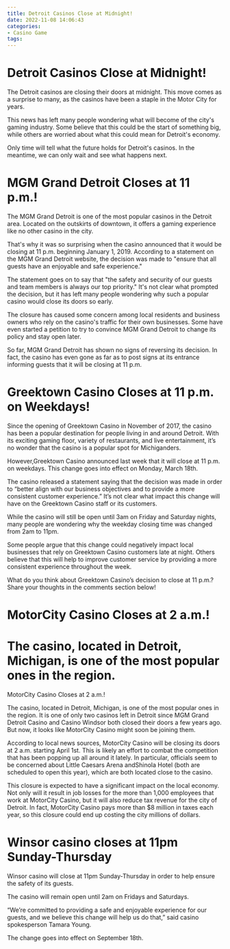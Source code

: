 ```yaml
---
title: Detroit Casinos Close at Midnight!
date: 2022-11-08 14:06:43
categories:
- Casino Game
tags:
---
```



#  Detroit Casinos Close at Midnight!

The Detroit casinos are closing their doors at midnight. This move comes as a surprise to many, as the casinos have been a staple in the Motor City for years.

This news has left many people wondering what will become of the city's gaming industry. Some believe that this could be the start of something big, while others are worried about what this could mean for Detroit's economy.

Only time will tell what the future holds for Detroit's casinos. In the meantime, we can only wait and see what happens next.

#  MGM Grand Detroit Closes at 11 p.m.!

The MGM Grand Detroit is one of the most popular casinos in the Detroit area. Located on the outskirts of downtown, it offers a gaming experience like no other casino in the city.

That's why it was so surprising when the casino announced that it would be closing at 11 p.m. beginning January 1, 2019. According to a statement on the MGM Grand Detroit website, the decision was made to "ensure that all guests have an enjoyable and safe experience."

The statement goes on to say that "the safety and security of our guests and team members is always our top priority." It's not clear what prompted the decision, but it has left many people wondering why such a popular casino would close its doors so early.

The closure has caused some concern among local residents and business owners who rely on the casino's traffic for their own businesses. Some have even started a petition to try to convince MGM Grand Detroit to change its policy and stay open later.

So far, MGM Grand Detroit has shown no signs of reversing its decision. In fact, the casino has even gone as far as to post signs at its entrance informing guests that it will be closing at 11 p.m.

#  Greektown Casino Closes at 11 p.m. on Weekdays!

Since the opening of Greektown Casino in November of 2017, the casino has been a popular destination for people living in and around Detroit. With its exciting gaming floor, variety of restaurants, and live entertainment, it’s no wonder that the casino is a popular spot for Michiganders.

However,Greektown Casino announced last week that it will close at 11 p.m. on weekdays. This change goes into effect on Monday, March 18th.

The casino released a statement saying that the decision was made in order to “better align with our business objectives and to provide a more consistent customer experience.” It’s not clear what impact this change will have on the Greektown Casino staff or its customers.

While the casino will still be open until 3am on Friday and Saturday nights, many people are wondering why the weekday closing time was changed from 2am to 11pm.

Some people argue that this change could negatively impact local businesses that rely on Greektown Casino customers late at night. Others believe that this will help to improve customer service by providing a more consistent experience throughout the week.

What do you think about Greektown Casino’s decision to close at 11 p.m.? Share your thoughts in the comments section below!

#  MotorCity Casino Closes at 2 a.m.!

# The casino, located in Detroit, Michigan, is one of the most popular ones in the region.

MotorCity Casino Closes at 2 a.m.!

The casino, located in Detroit, Michigan, is one of the most popular ones in the region. It is one of only two casinos left in Detroit since MGM Grand Detroit Casino and Casino Windsor both closed their doors a few years ago. But now, it looks like MotorCity Casino might soon be joining them.

According to local news sources, MotorCity Casino will be closing its doors at 2 a.m. starting April 1st. This is likely an effort to combat the competition that has been popping up all around it lately. In particular, officials seem to be concerned about Little Caesars Arena andShinola Hotel (both are scheduled to open this year), which are both located close to the casino.

This closure is expected to have a significant impact on the local economy. Not only will it result in job losses for the more than 1,000 employees that work at MotorCity Casino, but it will also reduce tax revenue for the city of Detroit. In fact, MotorCity Casino pays more than $8 million in taxes each year, so this closure could end up costing the city millions of dollars.

#  Winsor casino closes at 11pm Sunday-Thursday

Winsor casino will close at 11pm Sunday-Thursday in order to help ensure the safety of its guests.

The casino will remain open until 2am on Fridays and Saturdays.

“We’re committed to providing a safe and enjoyable experience for our guests, and we believe this change will help us do that,” said casino spokesperson Tamara Young.

The change goes into effect on September 18th.